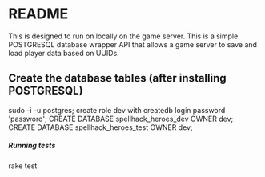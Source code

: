 # README

This is designed to run on locally on the game server.  This is a simple POSTGRESQL database wrapper API that allows a game server to save and load player data based on UUIDs.  


## Create the database tables (after installing POSTGRESQL)
sudo -i -u postgres;
create role dev with createdb login password 'password';
CREATE DATABASE spellhack_heroes_dev OWNER dev;
CREATE DATABASE spellhack_heroes_test OWNER dev;

##### Running tests
rake test
